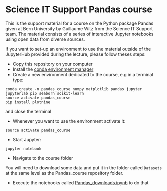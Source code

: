# Science IT Support Pandas course 

This is the support material for a course on the Python package Pandas given at Bern University by Guillaume Witz from the Science IT Support team. The material consists of a series of interactive Jupyter notebooks using open data from diverse sources.

If you want to set-up an environment to use the material outside of the JupyterHub provided during the lecture, please follow theses steps:
- Copy this repository on your computer
- Install the [conda environment manager](https://conda.io/projects/conda/en/latest/user-guide/install/index.html)
- Create a new environment dedicated to the course, e.g in a terminal type:
```
conda create -n pandas_course numpy matplotlib pandas jupyter jupyterlab pip seaborn scikit-learn
source activate pandas_course
pip install plotnine
```
and close the terminal
- Whenever you want to use the environment activate it:
```
source activate pandas_course
```
- Start Jupyter:
```
jupyter notebook
```
- Navigate to the course folder

You will need to download some data and put it in the folder called ```Datasets``` at the same level as the Pandas_course repository folder.
- Execute the notebooks called [Pandas_downloads.ipynb](Notebooks/Pandas_downloads.ipynb) to do that
